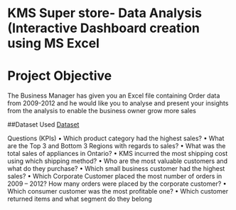 # KMS Super store- Data Analysis (Interactive Dashboard creation using MS Excel
# Project Objective
The Business Manager has given you an Excel file containing Order data from 2009-2012 and he would like you to analyse and present your insights from the analysis to enable the business owner grow more sales

##Dataset Used
<a href= "https://github.com/imuslihudeen/Muslihudeen-Kultra-Mega-superstore/blob/main/KMS%20Superstore%20Data.xlsx"> Dataset</a>

Questions (KPIs)
•	Which product category had the highest sales?
•	What are the Top 3 and Bottom 3 Regions with regards to sales?
•	What was the total sales of appliances in Ontario?
•	KMS incurred the most shipping cost using which shipping method?
•	Who are the most valuable customers and what do they purchase?
•	Which small business customer had the highest sales?
•	Which Corporate Customer placed the most number of orders in 2009 – 2012? How many orders were placed by the corporate customer?
•	Which consumer customer was the most profitable one?
•	Which customer returned items and what segment do they belong

